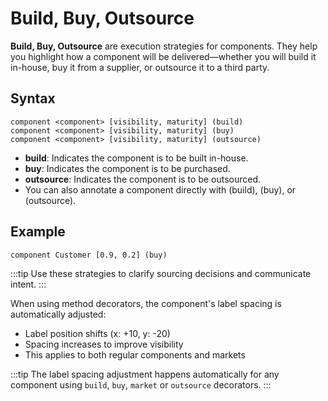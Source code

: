 # Build, Buy, Outsource

**Build, Buy, Outsource** are execution strategies for components. They help you highlight how a component will be delivered—whether you will build it in-house, buy it from a supplier, or outsource it to a third party.

## Syntax

```text
component <component> [visibility, maturity] (build)
component <component> [visibility, maturity] (buy)
component <component> [visibility, maturity] (outsource)
```

- **build**: Indicates the component is to be built in-house.
- **buy**: Indicates the component is to be purchased.
- **outsource**: Indicates the component is to be outsourced.
- You can also annotate a component directly with (build), (buy), or (outsource).

## Example

```text
component Customer [0.9, 0.2] (buy)
```

:::tip
Use these strategies to clarify sourcing decisions and communicate intent.
:::

When using method decorators, the component's label spacing is automatically adjusted:

- Label position shifts (x: +10, y: -20)
- Spacing increases to improve visibility
- This applies to both regular components and markets

:::tip
The label spacing adjustment happens automatically for any component using `build`, `buy`, `market` or `outsource` decorators.
:::
